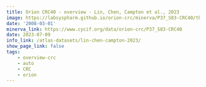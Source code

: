 ```yaml
---
title: Orion CRC40 - overview - Lin, Chen, Campton et al., 2023
image: https://labsyspharm.github.io/orion-crc/minerva/P37_S83-CRC40/thumbnail.jpg
date: '2008-03-01'
minerva_link: https://www.cycif.org/data/orion-crc/P37_S83-CRC40
date: 2023-07-09
info_link: /atlas-datasets/lin-chen-campton-2023/
show_page_link: false
tags:
    - overview-crc
    - auto
    - CRC
    - orion
---
```


